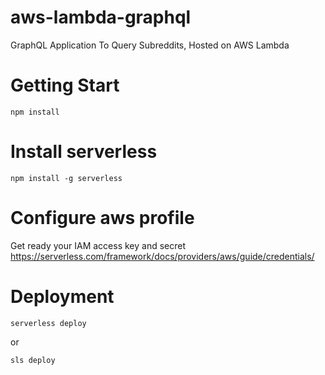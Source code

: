 # aws-lambda-graphql
GraphQL Application To Query Subreddits, Hosted on AWS Lambda

# Getting Start
```
npm install
```
# Install serverless
```
npm install -g serverless
```

# Configure aws profile
Get ready your IAM access key and secret
https://serverless.com/framework/docs/providers/aws/guide/credentials/


# Deployment
```
serverless deploy
```
or
```
sls deploy
```

